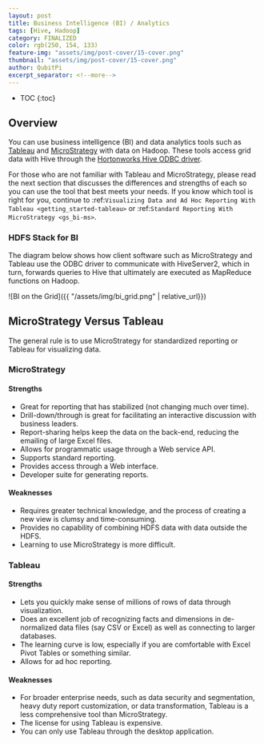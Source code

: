 ```yaml
---
layout: post
title: Business Intelligence (BI) / Analytics
tags: [Hive, Hadoop]
category: FINALIZED
color: rgb(250, 154, 133)
feature-img: "assets/img/post-cover/15-cover.png"
thumbnail: "assets/img/post-cover/15-cover.png"
author: QubitPi
excerpt_separator: <!--more-->
---
```


<!--more-->

* TOC
{:toc}

## Overview

You can use business intelligence (BI) and data analytics tools such as [Tableau](http://www.tableausoftware.com/) and
[MicroStrategy](https://www.microstrategy.com/us/) with data on Hadoop. These tools access grid data with Hive through
the
[Hortonworks Hive ODBC driver](http://hortonworks.com/wp-content/uploads/2013/04/Hortonworks-Hive-ODBC-Driver-User-Guide.pdf).

For those who are not familiar with Tableau and MicroStrategy, please read the next section that discusses the
differences and strengths of each so you can use the tool that best meets your needs. If you know which tool is right
for you, continue to :ref:`Visualizing Data and Ad Hoc Reporting With Tableau <getting_started-tableau>` or
:ref:`Standard Reporting With MicroStrategy <gs_bi-ms>`.

### HDFS Stack for BI

The diagram below shows how client software such as MicroStrategy and Tableau use the ODBC driver to communicate with
HiveServer2, which in turn, forwards queries to Hive that ultimately are executed as MapReduce functions on Hadoop.

![BI on the Grid]({{ "/assets/img/bi_grid.png" | relative_url}})

## MicroStrategy Versus Tableau 

The general rule is to use MicroStrategy for standardized reporting or Tableau for visualizing data.

### MicroStrategy

#### Strengths

* Great for reporting that has stabilized (not changing much over time).
* Drill-down/through is great for facilitating an interactive discussion with business leaders.
* Report-sharing helps keep the data on the back-end, reducing the emailing of large Excel files.
* Allows for programmatic usage through a Web service API.
* Supports standard reporting.
* Provides access through a Web interface.
* Developer suite for generating reports.

#### Weaknesses

* Requires greater technical knowledge, and the process of creating a new view is clumsy and time-consuming.
* Provides no capability of combining HDFS data with data outside the HDFS.
* Learning to use MicroStrategy is more difficult.

### Tableau 

#### Strengths

* Lets you quickly make sense of millions of rows of data through visualization. 
* Does an excellent job of recognizing facts and dimensions in de-normalized data files (say CSV or Excel) as well as
  connecting to larger databases.
* The learning curve is low, especially if you are comfortable with Excel Pivot Tables or something similar.
* Allows for ad hoc reporting.

#### Weaknesses

* For broader enterprise needs, such as data security and segmentation, heavy duty report customization, or data
  transformation, Tableau is a less comprehensive tool than MicroStrategy.
* The license for using Tableau is expensive.
* You can only use Tableau through the desktop application.
